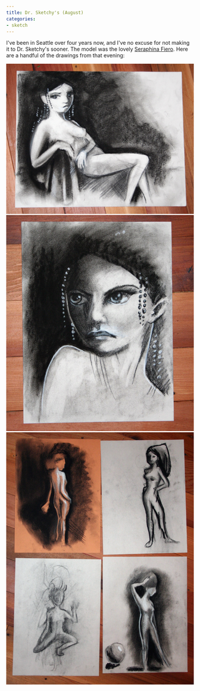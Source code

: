 ```yaml
---
title: Dr. Sketchy's (August)
categories:
- sketch
---
```


I've been in Seattle over four years now, and I've no excuse for not making it to Dr. Sketchy's sooner. The model was the lovely [Seraphina Fiero](http://www.facebook.com/seraphinadance). Here are a handful of the drawings from that evening:

![](09/20120917-drsketchy03.jpg)
![](09/20120917-drsketchy02.jpg)
![](09/20120917-drsketchy01.jpg)
